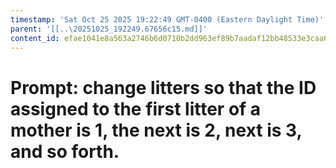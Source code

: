 ```yaml
---
timestamp: 'Sat Oct 25 2025 19:22:49 GMT-0400 (Eastern Daylight Time)'
parent: '[[..\20251025_192249.67656c15.md]]'
content_id: efae1041e8a563a2746b6d0710b2dd963ef89b7aadaf12bb48533e3caa6c521c
---
```


# Prompt: change litters so that the ID assigned to the first litter of a mother is 1, the next is 2, next is 3, and so forth.
